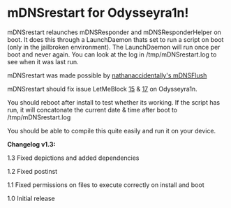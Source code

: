 # mDNSrestart for Odysseyra1n!

mDNSrestart relaunches mDNSResponder and mDNSResponderHelper on boot. It does this through a LaunchDaemon thats set to run a script on boot (only in the jailbroken environment). The LaunchDaemon will run once per boot and never again. You can look at the log in /tmp/mDNSrestart.log to see when it was last run.

mDNSrestart was made possible by [nathanaccidentally's mDNSFlush](https://github.com/nathanaccidentally/mDNSFlush)

mDNSrestart should fix issue LetMeBlock [15](https://github.com/PoomSmart/LetMeBlock/issues/15) & [17](https://github.com/PoomSmart/LetMeBlock/issues/17) on Odysseyra1n.

You should reboot after install to test whether its working. If the script has run, it will concatonate the current date & time after boot to /tmp/mDNSrestart.log

You should be able to compile this quite easily and run it on your device.

**Changelog v1.3:**

1.3 Fixed depictions and added dependencies

1.2 Fixed postinst

1.1 Fixed permissions on files to execute correctly on install and boot

1.0 Initial release
